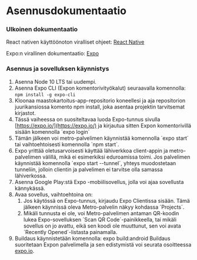 # Asennusdokumentaatio

### Ulkoinen dokumentaatio
React nativen käyttöönoton viralliset ohjeet: [React Native](https://reactnative.dev/docs/0.60/getting-started)

Expo:n virallinen dokumentaatio: [Expo](https://docs.expo.io/)

### Asennus ja sovelluksen käynnistys
1. Asenna Node 10 LTS tai uudempi.
2. Asenna Expo CLI (Expon komentorivityökalut) seuraavalla komennolla: `npm install -g expo-cli`
3. Kloonaa maastokartoitus-app-repositorio koneellesi ja aja repositorion juurikansiossa komento npm install, joka asentaa projektin tarvitsemat kirjastot.
4. Tässä vaiheessa on suositeltavaa luoda Expo-tunnus sivulla [https://expo.io/](https://expo.io/) ja kirjautua sitten Expon komentorivillä sisään komennolla ´expo login´
5. Tämän jälkeen voi metro-palvelimen käynnistää komennolla ´expo start´ tai vaihtoehtoisesti komennolla ´npm start´.
6. Expo yrittää oletusarvoisesti käyttää lähiverkkoa client-appin ja metro-palvelimen välillä, mikä ei esimerkiksi eduroamissa toimi. Jos palvelimen käynnistää komennolla ´expo start --tunnel´, yhteys muodostetaan tunneliin, jolloin clientin ja palvelimen ei tarvitse olla samassa lähiverkossa.
7. Asenna Google Play:stä Expo -mobiilisovellus, jolla voi ajaa sovellusta kännykässä.
8. Avaa sovellus, vaihtoehtoina on:
   1. Jos käytössä on Expo-tunnus, kirjaudu Expo Clientissa sisään. Tämä jälkeen käynnissä oleva Metro-palvelin näkyy kohdassa ´Projects´.
   2. Mikäli tunnusta ei ole, voi Metro-palvelimen antaman QR-koodin lukea Expo-sovelluksen ´Scan QR Code´-painikkeella, tai mikäli sovellus on jo avattu, eikä sen koodi ole muuttunut, sen voi avata ´Recently Opened´-listasta painamalla.
9. Buildaus käynnistetään komennolla: expo build:android  Buildaus suoritetaan Expon palvelimella ja sen edistymistä voi seurata osoitteessa [expo.io](https://expo.io/).

